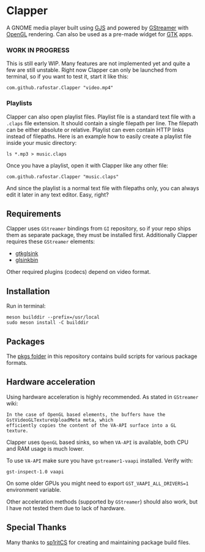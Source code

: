 # Clapper
A GNOME media player built using [GJS](https://gitlab.gnome.org/GNOME/gjs) and powered by [GStreamer](https://gstreamer.freedesktop.org) with [OpenGL](https://www.opengl.org) rendering. Can also be used as a pre-made widget for [GTK](https://www.gtk.org) apps.

### WORK IN PROGRESS
This is still early WIP. Many features are not implemented yet and quite a few are still unstable. Right now Clapper can only be launched from terminal, so if you want to test it, start it like this:
```shell
com.github.rafostar.Clapper "video.mp4"
```

### Playlists
Clapper can also open playlist files. Playlist file is a standard text file with a `.claps` file extension. It should contain a single filepath per line. The filepath can be either absolute or relative. Playlist can even contain HTTP links instead of filepaths. Here is an example how to easily create a playlist file inside your music directory:
```shell
ls *.mp3 > music.claps
```
Once you have a playlist, open it with Clapper like any other file:
```shell
com.github.rafostar.Clapper "music.claps"
```
And since the playlist is a normal text file with filepaths only, you can always edit it later in any text editor. Easy, right?

## Requirements
Clapper uses `GStreamer` bindings from `GI` repository, so if your repo ships them as separate package, they must be installed first.
Additionally Clapper requires these `GStreamer` elements:
* [gtkglsink](https://gstreamer.freedesktop.org/documentation/gtk/gtkglsink.html)
* [glsinkbin](https://gstreamer.freedesktop.org/documentation/opengl/glsinkbin.html)

Other required plugins (codecs) depend on video format.

## Installation
Run in terminal:
```shell
meson builddir --prefix=/usr/local
sudo meson install -C builddir
```

## Packages
The [pkgs folder](https://github.com/Rafostar/clapper/tree/master/pkgs) in this repository contains build scripts for various package formats.

## Hardware acceleration
Using hardware acceleration is highly recommended. As stated in `GStreamer` wiki:
```
In the case of OpenGL based elements, the buffers have the GstVideoGLTextureUploadMeta meta, which
efficiently copies the content of the VA-API surface into a GL texture.
```
Clapper uses `OpenGL` based sinks, so when `VA-API` is available, both CPU and RAM usage is much lower.

To use `VA-API` make sure you have `gstreamer1-vaapi` installed. Verify with:
```shell
gst-inspect-1.0 vaapi
```
On some older GPUs you might need to export `GST_VAAPI_ALL_DRIVERS=1` environment variable.

Other acceleration methods (supported by `GStreamer`) should also work, but I have not tested them due to lack of hardware.

## Special Thanks
Many thanks to [sp1ritCS](https://github.com/sp1ritCS) for creating and maintaining package build files.
